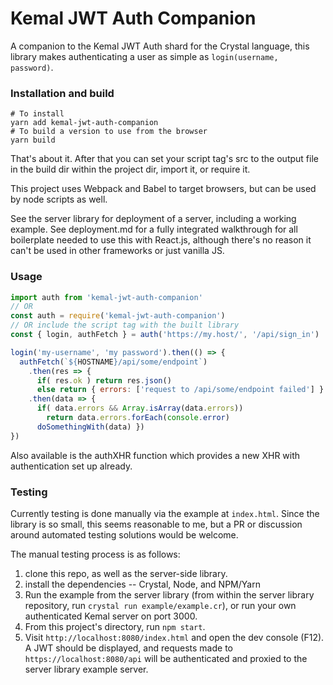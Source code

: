 # Kemal JWT Auth Companion

A companion to the Kemal JWT Auth shard for the Crystal language, this library
makes authenticating a user as simple as `login(username, password)`.

### Installation and build

```shell
# To install
yarn add kemal-jwt-auth-companion
# To build a version to use from the browser
yarn build
```

That's about it. After that you can set your script tag's src to the output
file in the build dir within the project dir, import it, or require it.

This project uses Webpack and Babel to target browsers, but can be used by node
scripts as well.

See the server library for deployment of a server, including a working example.
See deployment.md for a fully integrated walkthrough for all boilerplate needed
to use this with React.js, although there's no reason it can't be used in other
frameworks or just vanilla JS.

### Usage

```javascript
import auth from 'kemal-jwt-auth-companion'
// OR
const auth = require('kemal-jwt-auth-companion')
// OR include the script tag with the built library
const { login, authFetch } = auth('https://my.host/', '/api/sign_in')

login('my-username', 'my password').then(() => {
  authFetch(`${HOSTNAME}/api/some/endpoint`)
    .then(res => {
      if( res.ok ) return res.json()
      else return { errors: ['request to /api/some/endpoint failed'] } })
    .then(data => {
      if( data.errors && Array.isArray(data.errors))
        return data.errors.forEach(console.error)
      doSomethingWith(data) })
})
```

Also available is the authXHR function which provides a new XHR with
authentication set up already.

### Testing
Currently testing is done manually via the example at `index.html`. Since the
library is so small, this seems reasonable to me, but a PR or discussion around
automated testing solutions would be welcome.

The manual testing process is as follows:
1. clone this repo, as well as the server-side library.
2. install the dependencies -- Crystal, Node, and NPM/Yarn
3. Run the example from the server library (from within the server library
   repository, run `crystal run example/example.cr`), or run your own
   authenticated Kemal server on port 3000.
4. From this project's directory, run `npm start`.
5. Visit `http://localhost:8080/index.html` and open the dev console (F12). A
   JWT should be displayed, and requests made to `https://localhost:8080/api`
   will be authenticated and proxied to the server library example server.
